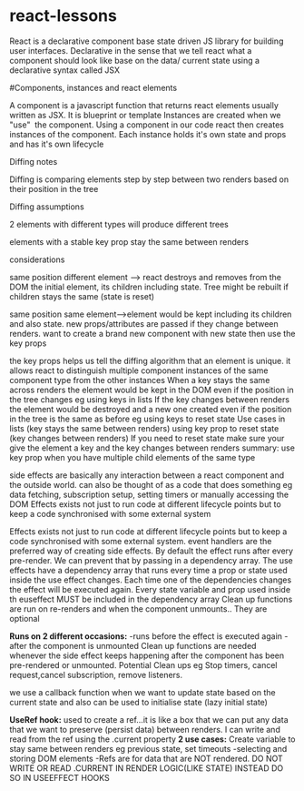 # react-lessons

React is a declarative component base state driven JS library for building user interfaces. Declarative in the sense that we tell react what a component should look like base on the data/ current state using a declarative syntax called JSX

#Components, instances and react elements

A component is a javascript function that returns react elements usually written as JSX. It is blueprint or template
Instances are created when we "use"  the component. Using a component in our code react then creates instances of the component.
Each instance holds it's own state and props and has it's own lifecycle

Diffing notes

Diffing is comparing elements step by step between two renders based on their position in the tree

Diffing assumptions

2 elements with different types will produce different trees

elements with a stable key prop stay the same between renders

considerations

same position different element --> react destroys and removes from the DOM the initial element, its children including state. Tree might be rebuilt if children stays the same (state is reset)

same position same element-->element would be kept including its children and also state. new props/attributes are passed if they change between renders. want to create a brand new component with new state then use the key props

the key props helps us tell the diffing algorithm that an element is unique. it allows react to distinguish multiple component instances of the same component type from the other instances
When a key stays the same across renders the element would be kept in the DOM even if the position in the tree changes eg using keys in lists
If the key changes between renders the element would be destroyed and a new one created even if the position in the tree is the same as before eg using keys to reset state
Use cases
in lists (key stays the same between renders)
using key prop to reset state (key changes between renders)
If you need to reset state make sure your give the element a key and the key changes between renders
summary: use key prop when you have multiple child elements of the same type


side effects are basically any interaction between a react component and the outside world. can also be thought of as a code that does something eg data fetching, subscription setup, setting timers or manually accessing the DOM
Effects exists not just to run code at different lifecycle points but to keep a code synchronised with some external system

Effects exists not just to run code at different lifecycle points but to keep a code synchronised with some external system. event handlers are the preferred way of creating side effects.
By default the effect runs after every pre-render. We can prevent that by passing in a dependency array.
The use effects have a dependency array that runs every time a prop or state used inside the use effect changes.
Each time one of the dependencies changes the effect will be executed again.
Every state variable and prop used inside th euseffect MUST be included in the dependency array
Clean up functions are run on re-renders and when the component unmounts.. They are optional

**Runs on 2 different occasions:**
-runs before the effect is executed again
-after the component is unmounted
Clean up functions are needed whenever the side effect keeps happening after the component has been pre-rendered or unmounted. Potential Clean ups eg Stop timers, cancel request,cancel subscription, remove listeners.

we use a callback function when we want to update state based on the current state and also can be used to initialise state (lazy initial state)

**UseRef hook:**
used to create a ref...it is like a box that we can put any data that we want to preserve (persist data) between renders. I can write and read from the ref using the .current property
**2 use cases:**
Create variable to stay same between renders eg previous state, set timeouts
-selecting and storing DOM elements
-Refs are for data that are NOT rendered.
DO NOT WRITE OR READ .CURRENT IN RENDER LOGIC(LIKE STATE) INSTEAD DO SO IN USEEFFECT HOOKS
